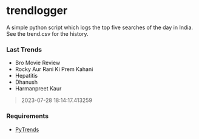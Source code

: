 # trendlogger
A simple python script which logs the top five searches of the day in India.<br>See the trend.csv for the history.<br>

<!-- Last Trends -->
### Last Trends
* Bro Movie Review
* Rocky Aur Rani Ki Prem Kahani
* Hepatitis
* Dhanush
* Harmanpreet Kaur
> 2023-07-28 18:14:17.413259

<!-- Requirements -->
### Requirements
* [PyTrends](https://github.com/dreyco676/pytrends)
